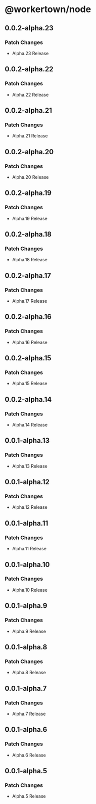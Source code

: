 # @workertown/node

## 0.0.2-alpha.23

### Patch Changes

- Alpha.23 Release

## 0.0.2-alpha.22

### Patch Changes

- Alpha.22 Release

## 0.0.2-alpha.21

### Patch Changes

- Alpha.21 Release

## 0.0.2-alpha.20

### Patch Changes

- Alpha.20 Release

## 0.0.2-alpha.19

### Patch Changes

- Alpha.19 Release

## 0.0.2-alpha.18

### Patch Changes

- Alpha.18 Release

## 0.0.2-alpha.17

### Patch Changes

- Alpha.17 Release

## 0.0.2-alpha.16

### Patch Changes

- Alpha.16 Release

## 0.0.2-alpha.15

### Patch Changes

- Alpha.15 Release

## 0.0.2-alpha.14

### Patch Changes

- Alpha.14 Release

## 0.0.1-alpha.13

### Patch Changes

- Alpha.13 Release

## 0.0.1-alpha.12

### Patch Changes

- Alpha.12 Release

## 0.0.1-alpha.11

### Patch Changes

- Alpha.11 Release

## 0.0.1-alpha.10

### Patch Changes

- Alpha.10 Release

## 0.0.1-alpha.9

### Patch Changes

- Alpha.9 Release

## 0.0.1-alpha.8

### Patch Changes

- Alpha.8 Release

## 0.0.1-alpha.7

### Patch Changes

- Alpha.7 Release

## 0.0.1-alpha.6

### Patch Changes

- Alpha.6 Release

## 0.0.1-alpha.5

### Patch Changes

- Alpha.5 Release
